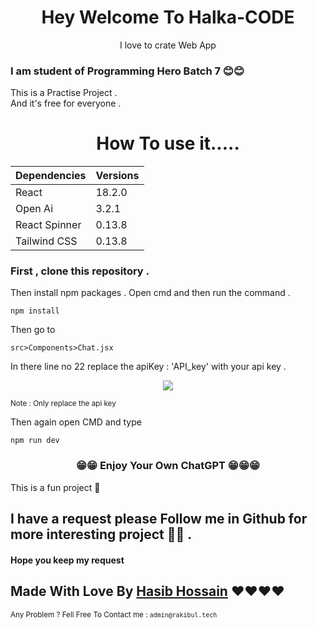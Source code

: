 <h1 align="center">Hey Welcome To Halka-CODE</h1>
<p align="center">I love to crate Web App</p>

### I am student of Programming Hero Batch 7 😊😊 

This is a  Practise Project .   
And it's free for everyone . 

<h1 align="center">How To use it.....</h1>

| Dependencies | Versions |  
|------------|------------| 
| React | 18.2.0 | 
|Open  Ai | 3.2.1 | 
| React Spinner | 0.13.8 | 
| Tailwind CSS | 0.13.8 | 

### First , clone this repository .   
Then install npm packages . Open cmd and then run the command . 

``` 
npm install 
```
Then go to  

 ``` src>Components>Chat.jsx ``` 

 In there line no 22 replace the apiKey : 'API_key' with your api key .   
 <p align='center'><img src='./public/code.png'></p>
 <small>Note : Only replace the api key </small>

Then  again open CMD and type 
```
npm run dev 
```
<h3 align='center'>😁😁 Enjoy Your Own ChatGPT 😁😁😁</h3>

<p>This is a fun project 🥲 </p>

## I have a request please Follow me in Github for more interesting project 🥺🥺 . 
#### Hope you keep my request 

<h2>Made With Love By <a href='https://github.com/CodeWithHasib'>Hasib Hossain</a> ❤️❤️❤️❤️ </h2>
  
<small>Any Problem ? Fell Free To Contact me : ```admin@rakibul.tech```</small>

<!-- [Image Description](./public/code.png) -->
